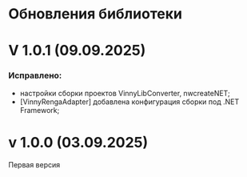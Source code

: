 # Обновления библиотеки

# V 1.0.1 (09.09.2025)

### Исправлено:

* настройки сборки проектов VinnyLibConverter, nwcreateNET;
* \[VinnyRengaAdapter\] добавлена конфигурация сборки под .NET Framework;

# v 1.0.0 (03.09.2025)

Первая версия
